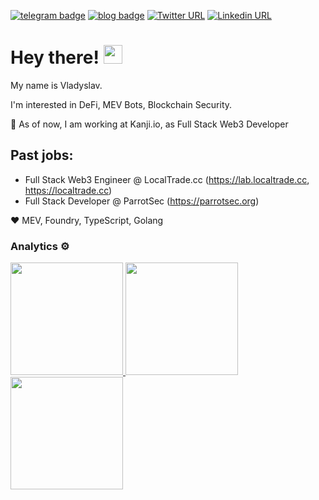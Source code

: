[![telegram badge](https://img.shields.io/badge/%40h0tw4t3r-telegram-%23fff)](https://t.me/h0tw4t3r)
[![blog badge](https://img.shields.io/badge/%40h0tw4t3r-blog-%23fff)](https://h0tw4t3r.github.io/)
[![Twitter URL](https://img.shields.io/twitter/url?label=%400xh0tw4t3r&url=https%3A%2F%2Ftwitter.com%2F0xh0tw4t3r)](https://twitter.com/0xh0tw4t3r)
[![Linkedin URL](https://img.shields.io/badge/LinkedIn-0077B5?style=for-the-badge&logo=linkedin&logoColor=white)](http://www.linkedin.com/in/vladyslav-dalechyn)



# Hey there! <img src="https://media.giphy.com/media/hvRJCLFzcasrR4ia7z/giphy.gif" width="30px">

My name is Vladyslav.

I'm interested in DeFi, MEV Bots, Blockchain Security.

🏢 As of now, I am working at Kanji.io, as Full Stack Web3 Developer

## Past jobs:
- Full Stack Web3 Engineer @ LocalTrade.cc (https://lab.localtrade.cc, https://localtrade.cc)
- Full Stack Developer @ ParrotSec (https://parrotsec.org)

❤️  MEV, Foundry, TypeScript, Golang


### Analytics ⚙️
<p align="left">
<a href="https://github.com/h0tw4t3r">
  <img height="180em" src="https://github-readme-stats.vercel.app/api/?username=h0tw4t3r&count_private=true&show_icons=true"/>
  <img height="180em" src="https://github-readme-stats.vercel.app/api/top-langs/?username=h0tw4t3r&layout=compact&langs_count=8"/>
</a>
<a href="https://github.com/h0tw4t3r">
  <img height="180em" src="https://github-profile-summary-cards.vercel.app/api/cards/profile-details?username=h0tw4t3r&theme=github"/>
</a>
</p>

